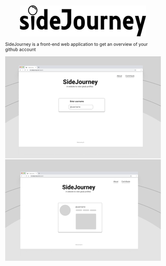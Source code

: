<p align="center">
    <img src="images/logo.png" alt="sidejourney" style="height:100px">
</p>

SideJourney is a front-end web application to get an overview of your github account

<p align="center">
    <img src="images/ui1.png" alt="sidejourney">
    <img src="images/ui2.png" alt="sidejourney">
</p>

